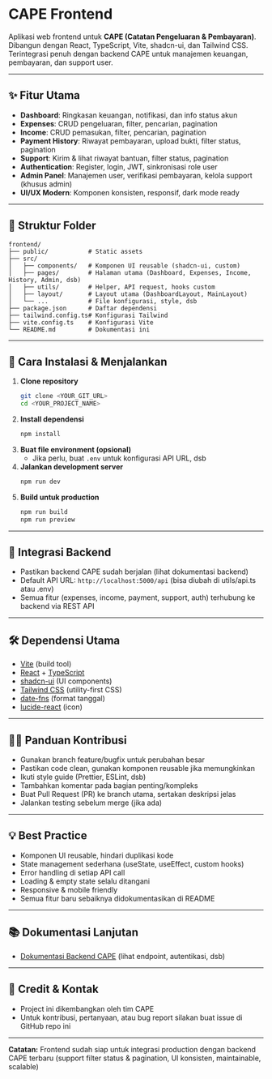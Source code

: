 # CAPE Frontend

Aplikasi web frontend untuk **CAPE (Catatan Pengeluaran & Pembayaran)**. Dibangun dengan React, TypeScript, Vite, shadcn-ui, dan Tailwind CSS. Terintegrasi penuh dengan backend CAPE untuk manajemen keuangan, pembayaran, dan support user.

---

## ✨ Fitur Utama

- **Dashboard**: Ringkasan keuangan, notifikasi, dan info status akun
- **Expenses**: CRUD pengeluaran, filter, pencarian, pagination
- **Income**: CRUD pemasukan, filter, pencarian, pagination
- **Payment History**: Riwayat pembayaran, upload bukti, filter status, pagination
- **Support**: Kirim & lihat riwayat bantuan, filter status, pagination
- **Authentication**: Register, login, JWT, sinkronisasi role user
- **Admin Panel**: Manajemen user, verifikasi pembayaran, kelola support (khusus admin)
- **UI/UX Modern**: Komponen konsisten, responsif, dark mode ready

---

## 📁 Struktur Folder

```
frontend/
├── public/           # Static assets
├── src/
│   ├── components/   # Komponen UI reusable (shadcn-ui, custom)
│   ├── pages/        # Halaman utama (Dashboard, Expenses, Income, History, Admin, dsb)
│   ├── utils/        # Helper, API request, hooks custom
│   ├── layout/       # Layout utama (DashboardLayout, MainLayout)
│   └── ...           # File konfigurasi, style, dsb
├── package.json      # Daftar dependensi
├── tailwind.config.ts# Konfigurasi Tailwind
├── vite.config.ts    # Konfigurasi Vite
└── README.md         # Dokumentasi ini
```

---

## 🚀 Cara Instalasi & Menjalankan

1. **Clone repository**
   ```sh
   git clone <YOUR_GIT_URL>
   cd <YOUR_PROJECT_NAME>
   ```
2. **Install dependensi**
   ```sh
   npm install
   ```
3. **Buat file environment (opsional)**
   - Jika perlu, buat `.env` untuk konfigurasi API URL, dsb
4. **Jalankan development server**
   ```sh
   npm run dev
   ```
5. **Build untuk production**
   ```sh
   npm run build
   npm run preview
   ```

---

## 🔗 Integrasi Backend

- Pastikan backend CAPE sudah berjalan (lihat dokumentasi backend)
- Default API URL: `http://localhost:5000/api` (bisa diubah di utils/api.ts atau .env)
- Semua fitur (expenses, income, payment, support, auth) terhubung ke backend via REST API

---

## 🛠️ Dependensi Utama

- [Vite](https://vitejs.dev/) (build tool)
- [React](https://react.dev/) + [TypeScript](https://www.typescriptlang.org/)
- [shadcn-ui](https://ui.shadcn.com/) (UI components)
- [Tailwind CSS](https://tailwindcss.com/) (utility-first CSS)
- [date-fns](https://date-fns.org/) (format tanggal)
- [lucide-react](https://lucide.dev/) (icon)

---

## 🧑‍💻 Panduan Kontribusi

- Gunakan branch feature/bugfix untuk perubahan besar
- Pastikan code clean, gunakan komponen reusable jika memungkinkan
- Ikuti style guide (Prettier, ESLint, dsb)
- Tambahkan komentar pada bagian penting/kompleks
- Buat Pull Request (PR) ke branch utama, sertakan deskripsi jelas
- Jalankan testing sebelum merge (jika ada)

---

## 💡 Best Practice

- Komponen UI reusable, hindari duplikasi kode
- State management sederhana (useState, useEffect, custom hooks)
- Error handling di setiap API call
- Loading & empty state selalu ditangani
- Responsive & mobile friendly
- Semua fitur baru sebaiknya didokumentasikan di README

---

## 📚 Dokumentasi Lanjutan

- [Dokumentasi Backend CAPE](../backend/README.md) (lihat endpoint, autentikasi, dsb)

---

## 👥 Credit & Kontak

- Project ini dikembangkan oleh tim CAPE
- Untuk kontribusi, pertanyaan, atau bug report silakan buat issue di GitHub repo ini

---

**Catatan:**
Frontend sudah siap untuk integrasi production dengan backend CAPE terbaru (support filter status & pagination, UI konsisten, maintainable, scalable)
